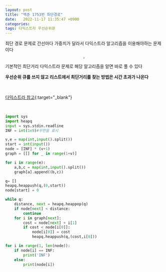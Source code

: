 ```yaml
---
layout: post
title: "백준 1753번 최단경로"
date:   2022-11-17 11:35:47 +0900
categories:
tags: 다익스트라 우선순위큐
---
```


최단 경로 문제로 간선마다 가중치가 달라서 다익스트라 알고리즘을 이용해야하는 문제이다

<center>
<img src="https://user-images.githubusercontent.com/80758613/202356140-66a2d2a0-d6e0-4446-a938-75a0e7e25031.png" style="zoom:30%;">
</center>

기본적인 최단거리 다익스트라 문제로 해당 알고리즘을 알면 바로 풀 수 있다

**우선순위 큐를 쓰지 않고 리스트에서 최단거리를 찾는 방법은 시간 초과가 나온다** 

&nbsp;

[다익스트라 참고](https://minnnning.github.io/자료구조와%20알고리즘/2022/11/17/다익스트라.html){:target="_blank"}

&nbsp;

``` python
import sys  
import heapq
input = sys.stdin.readline
INF = int(1e9)#무한을 표시

v,e = map(int,input().split())
start = int(input())
node = [INF] * (v+1)
graph = [[] for _ in range(1+v)]

for i in range(e):
    a,b,c = map(int,input().split())
    graph[a].append((b,c))

q= []
heapq.heappush(q,(0,start))
node[start] = 0

while q:
    distance, next = heapq.heappop(q)
    if node[next] < distance:
        continue
    for i in graph[next]:
        cost = node[next] + i[1]
        if cost < node[i[0]]:
            node[i[0]] = cost
            heapq.heappush(q,(cost,i[0]))

for i in range(1, len(node)):
    if node[i] == INF:
        print('INF')
    else:
        print(node[i])
```

